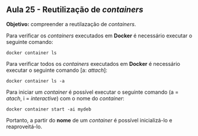 ## Aula 25 - Reutilização de *containers*

**Objetivo:** compreender a reutilazação de *containers*.

Para verificar os *containers* executados em **Docker** é necessário executar o seguinte comando:

```shell
docker container ls
```

Para verificar todos os *containers* executados em **Docker** é necessário executar o seguinte comando [a: *attach*]:

```shell
docker container ls -a
```

Para iniciar um *container* é possível executar o seguinte comando (a = *atach*, i = *interactive*) com o nome do *container*:

```shell
docker container start -ai mydeb
```

Portanto, a partir do **nome** de um *container* é possível inicializá-lo e reaproveitá-lo.
